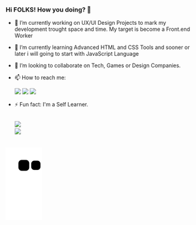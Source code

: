 ### Hi FOLKS! How you doing? 👋


- 🔭 I’m currently working on UX/UI Design Projects to mark my development trought space and time. My target is become a Front.end Worker
- 🌱 I’m currently learning Advanced HTML and CSS Tools and sooner or later i will going to start with JavaScript Language
- 👯 I’m looking to collaborate on Tech, Games or Design Companies.
- 📫 How to reach me: <div> 

  <a href="https://instagram.com/henrymaia.t" target="_blank"><img src="https://img.shields.io/badge/-Instagram-%23E4405F?style=for-the-badge&logo=instagram&logoColor=white" target="_blank"></a>
  <a href = "mailto:henriquemt.contato@gmail.com"><img src="https://img.shields.io/badge/-Gmail-%23333?style=for-the-badge&logo=gmail&logoColor=white" target="_blank"></a>
  <a href="https://www.linkedin.com/in/henrique-maya/" target="_blank"><img src="https://img.shields.io/badge/-LinkedIn-%230077B5?style=for-the-badge&logo=linkedin&logoColor=white" target="_blank"></a> 
  
  </div>
  
- ⚡ Fun fact: I'm a Self Learner.


  ##
  
  <div>
    <img height=180rem src="https://github-readme-stats.vercel.app/api?username=TyHenry96&show_icons=true&theme=dark"/>
  </div>
  <div>
    <img height=180rem src="https://github-readme-stats.vercel.app/api/top-langs/?username=anuraghazra&layout=compact"/>
  </div>
  </br>
 
<div> 
 
  ![Snake animation](https://github.com/rafaballerini/rafaballerini/blob/output/github-contribution-grid-snake.svg)
 
</div>




